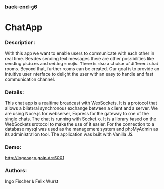 ### back-end-g6
# ChatApp

### Description:
With this app we want to enable users to communicate with each other in real time. Besides sending text messages there are other possibilities like sending pictures and setting emojis. There is also a choice of different chat rooms. Beyond that, further rooms can be created. Our goal is to provide an intuitive user interface to delight the user with an easy to handle and fast communication channel.

### Details:
This chat app is a realtime broadcast with WebSockets. It is a protocol that allows a bilateral synchronous exchange between a client and a server. We are using Node.js for webserver, Express for the gateway to one of the single chats. The chat is running with Socket.io. It is a library based on the WebSockets protocol to make the use of it easier. For the connection to a database mysql was used as the management system and phpMyAdmin as its administration tool. The application was built with Vanilla JS.

### Demo:
http://ingosogo.goip.de:5001

### Authors:
Ingo Fischer & Felix Wurst
